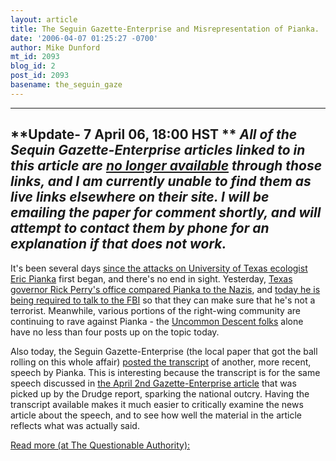 ```yaml
---
layout: article
title: The Seguin Gazette-Enterprise and Misrepresentation of Pianka.
date: '2006-04-07 01:25:27 -0700'
author: Mike Dunford
mt_id: 2093
blog_id: 2
post_id: 2093
basename: the_seguin_gaze
---
```

-----
**\*\*Update- 7 April 06, 18:00 HST \*\***
_All of the Sequin Gazette-Enterprise articles linked to in this article are [no longer available](http://www.pandasthumb.org/archives/2006/04/harry_potter_an.html) through those links, and I am currently unable to find them as live links elsewhere on their site. I will be emailing the paper for comment shortly, and will attempt to contact them by phone for an explanation if that does not work._
-----

It's been several days [since the attacks on University of Texas ecologist Eric Pianka](http://www.pandasthumb.org/archives/2006/04/forrest_mims_cr.html) first began, and there's no end in sight. Yesterday, [Texas governor Rick Perry's office compared Pianka to the Nazis](http://www.seguingazette.com/story.lasso?ewcd=cd2b75fbabb8a467&amp;page=all), and [today he is being required to talk to the FBI](http://www.dailytexanonline.com/media/storage/paper410/news/2006/04/05/TopStories/Ut.Professor.Receives.Death.Threats-1783524.shtml?norewrite200604061756&amp;amp;sourcedomain=www.dailytexanonline.com) so that they can make sure that he's not a terrorist. Meanwhile, various portions of the right-wing community are continuing to rave against Pianka - the [Uncommon Descent folks](http://www.uncommondescent.com/) alone have no less than four posts up on the topic today.

Also today, the Seguin Gazette-Enterprise (the local paper that got the ball rolling on this whole affair)  [posted the transcript](http://seguingazette.com/story.lasso?ewcd=3817403731ee3d74&amp;page=all) of another, more recent, speech by Pianka. This is interesting because the transcript is for the same speech discussed in [the April 2nd Gazette-Enterprise article](http://story.seguingazette.com/drudge.html) that was picked up by the Drudge report, sparking the national outcry. Having the transcript available makes it much easier to critically examine the news article about the speech, and to see how well the material in the article reflects what was actually said.

[Read more (at The Questionable Authority):](http://thequestionableauthority.blogspot.com/2006/04/seguin-gazette-enterprise-and.html)
